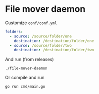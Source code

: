 # File mover daemon
Customize `conf/conf.yml`

```yaml
folders:
  - source: /source/folder/one
    destination: /destination/folder/one
  - source: /source/folder/two
    destination: /destination/folder/two
```

And run (from releases)
```
./file-mover-daemon
```

Or compile and run
```
go run cmd/main.go
```
